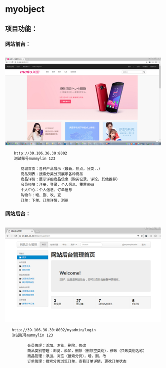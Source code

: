 # myobject

## 项目功能：

### 网站前台：
       
        ![前台预览](https://github.com/yule0512/myobject/blob/master/myobject/static/descimg/%E5%89%8D%E5%8F%B0%E9%A6%96%E9%A1%B5.png)
        
        http://39.106.36.30:8002
        测试账号mummylin 123
        
           商城首页：各种产品展示（最新，热点，分类..）
           商品列表：搜索分类分页展示各种商品
           商品详情：展示详细商品信息（购买记录，评论，其他推荐）
           会员模块：注册，登录，个人信息，重置密码
           个人中心：个人信息、订单信息
           购物车：增、删、改、查
           订单：下单、订单详情，浏览
           
           
### 网站后台：

       ![后台预览](https://github.com/yule0512/myobject/blob/master/myobject/static/descimg/%E5%90%8E%E5%8F%B0%E9%A6%96%E9%A1%B5.png)
      
       http://39.106.36.30:8002/myadmin/login
       测试账号mummylin 123
       
              会员管理：添加，浏览，删除，修改
              商品类别管理：浏览，添加，删除（删除空类别），修改（只改类别名称）
              商品管理：添加，浏览（搜索分页），增，删，改
              订单管理：搜索分页浏览订单，查看订单详情，更改订单状态
            
            


